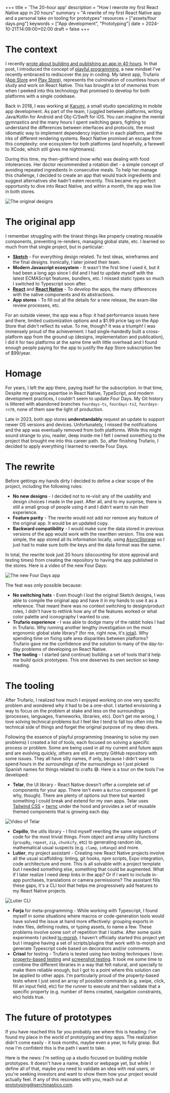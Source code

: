 +++
title = 'The 20-hour app'
description = "How I rewrote my first React Native app in 20 hours"
summary = "A rewrite of my first React Native app and a personal take on tooling for prototypes"
resources = ["assets/four days.png"]
keywords = ["App development", "Prototyping"]
date = 2024-10-21T14:09:00+02:00
draft = false
+++

# The context

I recently [wrote about building and publishing an app in 40 hours](https://blog.serchinastico.com/posts/40-hour-app/). In that post, I introduced the concept of [playful programming](https://news.ycombinator.com/item?id=38828766), a new mindset I've recently embraced to rediscover the joy in coding. My latest app, Trufario ([App Store](https://apps.apple.com/us/app/trufario/id6473553839) and [Play Store](https://play.google.com/store/apps/details?id=com.trufario.app)), represents the culmination of countless hours of study and work on React Native. This has brought a lot of memories from when I peeked into this technology that promised to develop for both platforms with a single codebase. 

Back in 2018, I was working at [Karumi](https://www.karumi.com/), a small studio specializing in mobile app development. As part of the team, I juggled between platforms, writing Java/Kotlin for Android and Obj-C/Swift for iOS. You can imagine the mental gymnastics and the many hours I spent switching gears, fighting to understand the differences between interfaces and protocols, the most idiomatic way to implement dependency injection in each platform, and the irks of different rendering systems. React Native promised an escape from this complexity: one ecosystem for both platforms (and hopefully, a farewell to XCode, which still gives me nightmares).

During this time, my then-girlfriend (now wife) was dealing with food intolerances. Her doctor recommended a rotation diet - a simple concept of avoiding repeated ingredients in consecutive meals. To help her manage this challenge, I decided to create an app that would track ingredients and suggest alternatives she hadn't eaten recently. This became my perfect opportunity to dive into React Native, and within a month, the app was live in both stores.

![The original designs](./assets/mockup.png)

# The original app

I remember struggling with the tiniest things like properly creating reusable components, preventing re-renders, managing global state, etc. I learned so much from that single project, but in particular: 
- [**Sketch**](https://www.sketch.com/) - For everything design related. To test ideas, wireframes and the final designs. Ironically, I later joined their team.
- **Modern Javascript ecosystem** - It wasn't the first time I used it, but it had been a long ago since I did and I had to update myself with the latest ECMAScript features, bundlers, etc. I missed static types so much I switched to Typescript soon after.
- [**React**](https://react.dev/) and [**React Native**](https://reactnative.dev/) - To develop the apps, the many differences with the native components and its abstractions.
- **App stores** - To fill out all the details for a new release, the exam-like review processes, etc.

For an outside viewer, the app was a flop: it had performance issues here and there, limited customization options and a $1.99 price tag on the App Store that didn't reflect its value. To me, though? It was a triumph! I was immensely proud of the achievement: I had single-handedly built a cross-platform app from the ground up (designs, implementation and publication), I did it for two platforms at the same time with little overhead and I found enough people paying for the app to justify the App Store subscription fee of $99/year.

# Homage

For years, I left the app there, paying itself for the subscription. In that time, Despite my growing expertise in React Native, TypeScript, and modern development practices, I couldn't seem to update Four Days. My Git history is littered with abandoned branches `fourdays-ts`, `fourdays-ts2`, `fourdays-rn70`, none of them saw the light of production.

Late in 2023, both app stores **understandably** request an update to support newer OS versions and devices. Unfortunately, I missed the notifications and the app was eventually removed from both platforms. While this might sound strange to you, reader, deep inside me I felt I owned something to the project that brought me into this career path. So, after finishing Trufario, I decided to apply everything I learned to rewrite Four Days.

# The rewrite

Before gettings my hands dirty I decided to define a clear scope of the project, including the following rules:

- **No new designs** - I decided not to re-visit any of the usability and design choices I made in the past. After all, and to my surprise, there is still a small group of people using it and I didn't want to ruin their experience.
- **Feature parity** - The rewrite would not add nor remove any feature of the original app. It would be an updated copy.
- **Backward compatibility** - I would make sure the data stored in previous versions of the app would work with the rewritten version. This one was simple, the app stored all its information locally, using [AsyncStorage](https://docs.expo.dev/versions/latest/sdk/async-storage/) so I just had to make sure both the keys and the data format was the same.

In total, the rewrite took just 20 hours (discounting for store approval and testing times) from creating the repository to having the app published in the stores. Here is a video of the new Four Days:

![The new Four Days app](./assets/four%20days.webp)


The feat was only possible because:
- **No switching hats** - Even though I lost the original Sketch designs, I was able to compile the original app and have it in my hands to use it as a reference. That meant there was no context switching to design/product roles, I didn't have to rethink how any of the features worked or what color palette and iconography I wanted to use.
- **Trufario experience** - I was able to dodge many of the rabbit holes I had in Trufario. Why running another lengthy investigation on the most ergonomic global state library? (for me, right now, it's [jotai](https://jotai.org/)). Why spending time on fixing safe area disparities between platforms? Trufario gave me the confidence and the solution to many of the day-to-day problems of developing on React Native.
- **The tooling** - I started (and continue) building a set of tools that'd help me build quick prototypes. This one deserves its own section so keep reading.

# The tooling

After Trufario, I realized how much I enjoyed working on one very specific problem and wondered why it had to be a one-shot. I started envisioning a way to focus on the problem at stake and less on the surroundings (processes, languages, frameworks, libraries, etc). Don't get me wrong, I love solving technical problems but I feel like I tend to fall too often into the technical side of things and forget the original purpose of my deep dives. 

Following the essence of playful programming (meaning to solve my own problems) I created a list of tools, each focused on solving a specific process or problem. Some are being used in all my current and future apps and are evolving quickly, others are still an empty GitHub repository with some issues. They all have silly names, if only, because I didn't want to spend hours in *the surroundings of the surroundings* so I just picked Spanish names for things related to crafts 😅. Here is a tour on the tools I've developed:

- **Telar**, the UI library - React Native doesn't offer a complete set of components for your app. There isn't even a `Button` component (I get why, though). There are plenty of options out there but wanted something I could break and extend for my own apps. Telar uses [Tailwind CSS](https://tailwindcss.com/) + [twrnc](https://github.com/jaredh159/tailwind-react-native-classnames) under the hood and provides a set of reusable themed components that is growing each day. 
 
![Video of Telar](./assets/telar.webp)

- **Cepillo**, the utils library - I find myself rewriting the same snippets of code for the most trivial things. From object and array utility functions (`groupBy`, `repeat`, `zip`, `chunkify`, etc) to generating random ids, mathematical usual suspects (e.g. `clamp`, `inRange`) and more.
- **Lutier**, my project assistant - Creating new React Native projects involve all the usual scaffolding: linting, git hooks, npm scripts, Expo integration, code architecture and more. This is all solvable with a project template but I needed something else, something that could be augmented. What if I later realize I need deep links in the app? Or if I want to include in-app purchases, translations or camera permissions? The assistant fills these gaps, it's a CLI tool that helps me progressively add features to my React Native projects.

![Lutier CLI](./assets/lutier.jpg)

- **Forja** for meta-programming - While working with Typescript, I found myself in some situations where macros or code-generation tools would have solved the issue at hand more effectively: grouping exports in index files, defining routes, or typing assets, to name a few. These problems involve some sort of repetition that I loathe. After some quick experiments I picked [ts-morph](https://ts-morph.com/). I haven't officially started this project yet but I imagine having a set of scripts/plugins that work with ts-morph and generate Typescript code based on decorators and/or comments.
- **Crisol** for testing - Trufario is tested using two testing techniques I love: [property-based testing](https://en.wikipedia.org/wiki/Software_testing#Property_testing) and [screenshot testing](https://en.wikipedia.org/wiki/Software_testing#Output_comparison_testing). It took me some time to combine the different libraries in a way that felt natural, and specially to make them reliable enough, but I got to a point where this solution can be applied to other apps. I'm particularly proud of the property-based tests where I just send an array of possible commands (e.g. swipe, click, fill an input field, etc) for the runner to execute and then validate that a specific property (e.g. number of items created, navigation constraints, etc) holds true.

# The future of prototypes

If you have reached this far you probably see where this is heading: I've found my place in the world of prototyping and tiny apps. The realization didn't come easily - it took months, maybe even a year, to fully grasp. But now I'm confident this is the path I want to take.

Here is the news: I'm setting up a studio focused on building mobile prototypes. It doesn't have a name, brand or webpage yet, but while I define all of that, maybe you need to validate an idea with real users, or you're seeking investors and want to show them how your project would actually feel. If any of this resonates with you, reach out at prototyping@serchinastico.com.